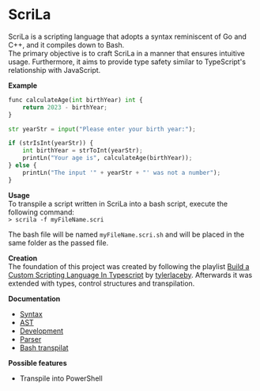 # ScriLa

ScriLa is a scripting language that adopts a syntax reminiscent of Go and C++, and it compiles down to Bash.  
The primary objective is to craft ScriLa in a manner that ensures intuitive usage. Furthermore, it aims to provide type safety similar to TypeScript's relationship with JavaScript.

**Example**  
```Python
func calculateAge(int birthYear) int {
    return 2023 - birthYear;
}

str yearStr = input("Please enter your birth year:");

if (strIsInt(yearStr)) {
    int birthYear = strToInt(yearStr);
    printLn("Your age is", calculateAge(birthYear));
} else {
    printLn("The input '" + yearStr + "' was not a number");
}
```

**Usage**  
To transpile a script written in ScriLa into a bash script, execute the following command:  
`> scrila -f myFileName.scri`  

The bash file will be named `myFileName.scri.sh` and will be placed in the same folder as the passed file.

**Creation**  
The foundation of this project was created by following the playlist [Build a Custom Scripting Language In Typescript](https://www.youtube.com/playlist?list=PL_2VhOvlMk4UHGqYCLWc6GO8FaPl8fQTh) by [tylerlaceby](https://www.youtube.com/@tylerlaceby). Afterwards it was extended with types, control structures and transpilation.

**Documentation**  
- [Syntax](doc/Syntax.md)
- [AST](doc/AST.md)
- [Development](doc/Development.md)
- [Parser](doc/Parser.md)
- [Bash transpilat](doc/BashTranspilat.md)

**Possible features**  
- Transpile into PowerShell

